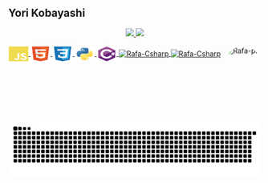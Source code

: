 ## Yori Kobayashi

<div align="center">
  <a href="https://github.com/yonokobayashi">
  <img height="180em" src="https://github-readme-stats.vercel.app/api?username=yunokobayashi&show_icons=true&theme=dark&include_all_commits=true&count_private=true"/>
  <img height="180em" src="https://github-readme-stats.vercel.app/api/top-langs/?username=yunokobayashi&layout=compact&langs_count=7&theme=dark"/>
</div>
  
<div style="display: inline_block"><br>
  <img align="center" alt="Rafa-Js" height="30" width="40" src="https://raw.githubusercontent.com/devicons/devicon/master/icons/javascript/javascript-plain.svg">
  <img align="center" alt="Rafa-HTML" height="30" width="40" src="https://raw.githubusercontent.com/devicons/devicon/master/icons/html5/html5-original.svg">
  <img align="center" alt="Rafa-CSS" height="30" width="40" src="https://raw.githubusercontent.com/devicons/devicon/master/icons/css3/css3-original.svg">
  <img align="center" alt="Rafa-Python" height="30" width="40" src="https://raw.githubusercontent.com/devicons/devicon/master/icons/python/python-original.svg">
  <img align="center" alt="Rafa-Csharp" height="30" width="40" src="https://raw.githubusercontent.com/devicons/devicon/master/icons/csharp/csharp-original.svg">
  <img align="center" alt="Rafa-Csharp" height="30" width="40" src="https://cdn.jsdelivr.net/gh/devicons/devicon/icons/java/java-original.svg"/>
  <img align="center" alt="Rafa-Csharp" height="33" width="40" src="https://cdn.jsdelivr.net/gh/devicons/devicon/icons/unrealengine/unrealengine-original.svg"/>
  <img align="right" alt="Rafa-pic" height="150" style="border-radius:50px;"
 src="https://i.pinimg.com/564x/71/de/f9/71def9efecad62f1213db74ade135625.jpg"  
</div>
  
  
 ##    
  
  ![Snake animation](https://github.com/YunoKobayashi/YunoKobayashi/blob/output/github-contribution-grid-snake.svg)
  
</div>
  
